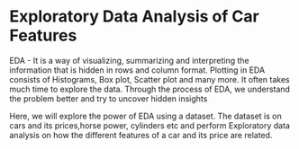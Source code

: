# Exploratory Data Analysis of Car Features
EDA - It is a way of visualizing, summarizing and interpreting the information that is hidden in rows and column format. Plotting in EDA consists of Histograms, Box plot, Scatter plot and many more. It often takes much time to explore the data. Through the process of EDA, we understand the problem better and try to uncover hidden insights

Here, we will explore the power of EDA using a dataset. The dataset is on cars and its prices,horse power, cylinders etc and perform Exploratory data analysis on how the different features of a car and its price are related.
